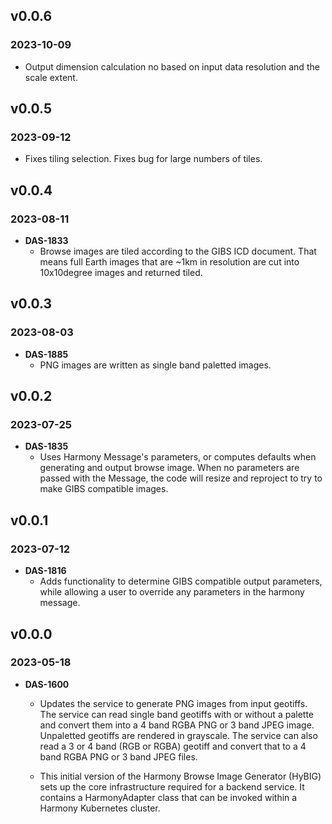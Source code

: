 ## v0.0.6
### 2023-10-09
 - Output dimension calculation no based on input data resolution and the scale
   extent.

## v0.0.5
### 2023-09-12
 - Fixes tiling selection. Fixes bug for large numbers of tiles.

## v0.0.4
### 2023-08-11
- **DAS-1833**
    - Browse images are tiled according to the GIBS ICD document.  That means
      full Earth images that are ~1km in resolution are cut into 10x10degree
      images and returned tiled.

## v0.0.3
### 2023-08-03
- **DAS-1885**
    - PNG images are written as single band paletted images.

## v0.0.2
### 2023-07-25
- **DAS-1835**
    - Uses Harmony Message's parameters, or computes defaults when generating
      and output browse image. When no parameters are passed with the Message,
      the code will resize and reproject to try to make GIBS compatible images.

## v0.0.1
### 2023-07-12
- **DAS-1816**
    - Adds functionality to determine GIBS compatible output parameters, while
      allowing a user to override any parameters in the harmony message.


## v0.0.0
### 2023-05-18
- **DAS-1600**
    - Updates the service to generate PNG images from input geotiffs. The
      service can read single band geotiffs with or without a palette and
      convert them into a 4 band RGBA PNG or 3 band JPEG image. Unpaletted
      geotiffs are rendered in grayscale. The service can also read a 3 or 4
      band (RGB or RGBA) geotiff and convert that to a 4 band RGBA PNG or 3
      band JPEG files.

    - This initial version of the Harmony Browse Image Generator (HyBIG) sets
      up the core infrastructure required for a backend service. It contains a
      HarmonyAdapter class that can be invoked within a Harmony Kubernetes
      cluster.

